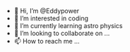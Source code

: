 - 👋 Hi, I’m @Eddypower
- 👀 I’m interested in coding 
- 🌱 I’m currently learning astro physics
- 💞️ I’m looking to collaborate on ...
- 📫 How to reach me ...

<!---
Eddypower/Eddypower is a ✨ special ✨ repository because its `README.md` (this file) appears on your GitHub profile.
You can click the Preview link to take a look at your changes.
--->

